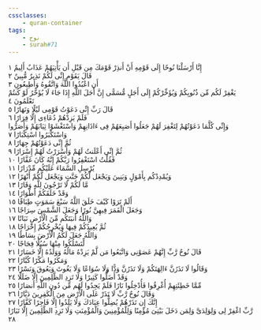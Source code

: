 ```yaml
---
cssclasses:
    - quran-container
tags:
    - نوح
    - surah#71
---
```


إِنَّا أَرْسَلْنَا نُوحًا إِلَى قَوْمِهِ أَنْ أَنذِرْ قَوْمَكَ مِن قَبْلِ أَن يَأْتِيَهُمْ عَذَابٌ أَلِيمٌ  ١<br>
قَالَ يَقَوْمِ إِنِّى لَكُمْ نَذِيرٌ مُّبِينٌ  ٢<br>
أَنِ اعْبُدُوا اللَّهَ وَاتَّقُوهُ وَأَطِيعُونِ  ٣<br>
يَغْفِرْ لَكُم مِّن ذُنُوبِكُمْ وَيُؤَخِّرْكُمْ إِلَى أَجَلٍ مُّسَمًّى إِنَّ أَجَلَ اللَّهِ إِذَا جَاءَ لَا يُؤَخَّرُ لَوْ كُنتُمْ تَعْلَمُونَ  ٤<br>
قَالَ رَبِّ إِنِّى دَعَوْتُ قَوْمِى لَيْلًا وَنَهَارًا  ٥<br>
فَلَمْ يَزِدْهُمْ دُعَاءِى إِلَّا فِرَارًا  ٦<br>
وَإِنِّى كُلَّمَا دَعَوْتُهُمْ لِتَغْفِرَ لَهُمْ جَعَلُوا أَصَبِعَهُمْ فِى ءَاذَانِهِمْ وَاسْتَغْشَوْا ثِيَابَهُمْ وَأَصَرُّوا وَاسْتَكْبَرُوا اسْتِكْبَارًا  ٧<br>
ثُمَّ إِنِّى دَعَوْتُهُمْ جِهَارًا  ٨<br>
ثُمَّ إِنِّى أَعْلَنتُ لَهُمْ وَأَسْرَرْتُ لَهُمْ إِسْرَارًا  ٩<br>
فَقُلْتُ اسْتَغْفِرُوا رَبَّكُمْ إِنَّهُ كَانَ غَفَّارًا  ١۰<br>
يُرْسِلِ السَّمَاءَ عَلَيْكُم مِّدْرَارًا  ١١<br>
وَيُمْدِدْكُم بِأَمْوَلٍ وَبَنِينَ وَيَجْعَل لَّكُمْ جَنَّتٍ وَيَجْعَل لَّكُمْ أَنْهَرًا  ١٢<br>
مَّا لَكُمْ لَا تَرْجُونَ لِلَّهِ وَقَارًا  ١٣<br>
وَقَدْ خَلَقَكُمْ أَطْوَارًا  ١٤<br>
أَلَمْ تَرَوْا كَيْفَ خَلَقَ اللَّهُ سَبْعَ سَمَوَتٍ طِبَاقًا  ١٥<br>
وَجَعَلَ الْقَمَرَ فِيهِنَّ نُورًا وَجَعَلَ الشَّمْسَ سِرَاجًا  ١٦<br>
وَاللَّهُ أَنبَتَكُم مِّنَ الْأَرْضِ نَبَاتًا  ١٧<br>
ثُمَّ يُعِيدُكُمْ فِيهَا وَيُخْرِجُكُمْ إِخْرَاجًا  ١٨<br>
وَاللَّهُ جَعَلَ لَكُمُ الْأَرْضَ بِسَاطًا  ١٩<br>
لِّتَسْلُكُوا مِنْهَا سُبُلًا فِجَاجًا  ٢۰<br>
قَالَ نُوحٌ رَّبِّ إِنَّهُمْ عَصَوْنِى وَاتَّبَعُوا مَن لَّمْ يَزِدْهُ مَالُهُ وَوَلَدُهُ إِلَّا خَسَارًا  ٢١<br>
وَمَكَرُوا مَكْرًا كُبَّارًا  ٢٢<br>
وَقَالُوا لَا تَذَرُنَّ ءَالِهَتَكُمْ وَلَا تَذَرُنَّ وَدًّا وَلَا سُوَاعًا وَلَا يَغُوثَ وَيَعُوقَ وَنَسْرًا  ٢٣<br>
وَقَدْ أَضَلُّوا كَثِيرًا وَلَا تَزِدِ الظَّلِمِينَ إِلَّا ضَلَلًا  ٢٤<br>
مِّمَّا خَطِئَتِهِمْ أُغْرِقُوا فَأُدْخِلُوا نَارًا فَلَمْ يَجِدُوا لَهُم مِّن دُونِ اللَّهِ أَنصَارًا  ٢٥<br>
وَقَالَ نُوحٌ رَّبِّ لَا تَذَرْ عَلَى الْأَرْضِ مِنَ الْكَفِرِينَ دَيَّارًا  ٢٦<br>
إِنَّكَ إِن تَذَرْهُمْ يُضِلُّوا عِبَادَكَ وَلَا يَلِدُوا إِلَّا فَاجِرًا كَفَّارًا  ٢٧<br>
رَّبِّ اغْفِرْ لِى وَلِوَلِدَىَّ وَلِمَن دَخَلَ بَيْتِىَ مُؤْمِنًا وَلِلْمُؤْمِنِينَ وَالْمُؤْمِنَتِ وَلَا تَزِدِ الظَّلِمِينَ إِلَّا تَبَارًا  ٢٨<br>
